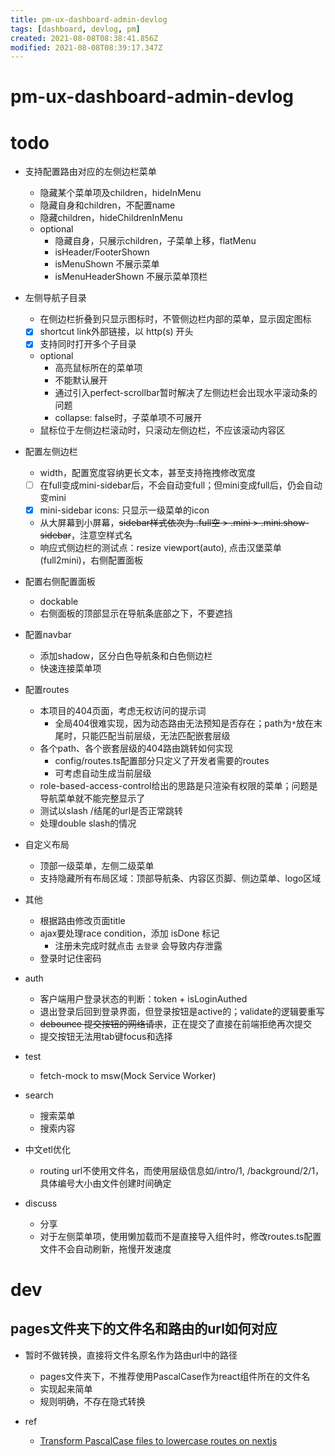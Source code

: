 ```yaml
---
title: pm-ux-dashboard-admin-devlog
tags: [dashboard, devlog, pm]
created: 2021-08-08T08:38:41.856Z
modified: 2021-08-08T08:39:17.347Z
---
```


# pm-ux-dashboard-admin-devlog

# todo
- 支持配置路由对应的左侧边栏菜单
  - 隐藏某个菜单项及children，hideInMenu
  - 隐藏自身和children，不配置name
  - 隐藏children，hideChildrenInMenu
  - optional
    - 隐藏自身，只展示children，子菜单上移，flatMenu
    - isHeader/FooterShown
    - isMenuShown 不展示菜单
    - isMenuHeaderShown 不展示菜单顶栏

- 左侧导航子目录
  - 在侧边栏折叠到只显示图标时，不管侧边栏内部的菜单，显示固定图标
  - [x] shortcut link外部链接，以 http(s) 开头
  - [x] 支持同时打开多个子目录
  - optional
    - 高亮鼠标所在的菜单项
    - 不能默认展开
    - 通过引入perfect-scrollbar暂时解决了左侧边栏会出现水平滚动条的问题
    - collapse: false时，子菜单项不可展开
  - 鼠标位于左侧边栏滚动时，只滚动左侧边栏，不应该滚动内容区

- 配置左侧边栏
  - width，配置宽度容纳更长文本，甚至支持拖拽修改宽度
  - [ ] 在full变成mini-sidebar后，不会自动变full；但mini变成full后，仍会自动变mini
  - [x] mini-sidebar icons: 只显示一级菜单的icon
  - 从大屏幕到小屏幕，~~sidebar样式依次为 .full空 > .mini > .mini.show-sidebar~~，注意空样式名
  - 响应式侧边栏的测试点：resize viewport(auto), 点击汉堡菜单(full2mini)，右侧配置面板

- 配置右侧配置面板
  - dockable
  - 右侧面板的顶部显示在导航条底部之下，不要遮挡

- 配置navbar
  - 添加shadow，区分白色导航条和白色侧边栏
  - 快速连接菜单项

- 配置routes
  - 本项目的404页面，考虑无权访问的提示词
    - 全局404很难实现，因为动态路由无法预知是否存在；path为`*`放在末尾时，只能匹配当前层级，无法匹配嵌套层级
  - 各个path、各个嵌套层级的404路由跳转如何实现
    - config/routes.ts配置部分只定义了开发者需要的routes
    - 可考虑自动生成当前层级
  - role-based-access-control给出的思路是只渲染有权限的菜单；问题是导航菜单就不能完整显示了
  - 测试以slash /结尾的url是否正常跳转
  - 处理double slash的情况

- 自定义布局
  - 顶部一级菜单，左侧二级菜单
  - 支持隐藏所有布局区域：顶部导航条、内容区页脚、侧边菜单、logo区域

- 其他
  - 根据路由修改页面title
  - ajax要处理race condition，添加 isDone 标记
    - 注册未完成时就点击 `去登录` 会导致内存泄露
  - 登录时记住密码

- auth
  - 客户端用户登录状态的判断：token + isLoginAuthed
  - 退出登录后回到登录界面，但登录按钮是active的；validate的逻辑要重写
  - ~~debounce 提交按钮的网络请求~~，正在提交了直接在前端拒绝再次提交
  - 提交按钮无法用tab键focus和选择

- test
  - fetch-mock to msw(Mock Service Worker)

- search
  - 搜索菜单
  - 搜索内容

- 中文etl优化
  - routing url不使用文件名，而使用层级信息如/intro/1, /background/2/1，具体编号大小由文件创建时间确定

- discuss
  - 分享
  - 对于左侧菜单项，使用懒加载而不是直接导入组件时，修改routes.ts配置文件不会自动刷新，拖慢开发速度
# dev

## pages文件夹下的文件名和路由的url如何对应

- 暂时不做转换，直接将文件名原名作为路由url中的路径
  - pages文件夹下，不推荐使用PascalCase作为react组件所在的文件名
  - 实现起来简单
  - 规则明确，不存在隐式转换

- ref
  - [Transform PascalCase files to lowercase routes on nextjs](https://www.reddit.com/r/reactjs/comments/a2zb0y/transform_pascalcase_files_to_lowercase_routes_on/)
